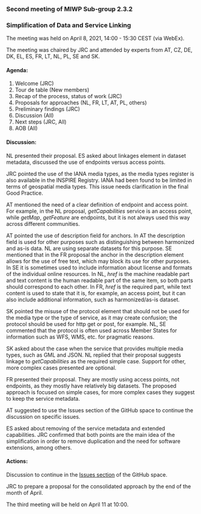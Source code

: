 ### Second meeting of MIWP Sub-group 2.3.2

### Simplification of Data and Service Linking 

The meeting was held on April 8, 2021, 14:00 - 15:30 CEST (via WebEx).

The meeting was chaired by JRC and attended by experts from AT, CZ, DE, DK, EL, ES, FR, LT, NL, PL, SE and SK.

#### Agenda: 

1. Welcome (JRC) 
2. Tour de table (New members)
3. Recap of the process, status of work (JRC)
4. Proposals for approaches (NL, FR, LT, AT, PL, others) 
5. Preliminary findings (JRC)
6. Discussion (All) 
7. Next steps (JRC, All)
8. AOB (All) 

#### Discussion:

NL presented their proposal. ES asked about linkages element in dataset metadata, discussed the use of endpoints versus access points.

JRC pointed the use of the IANA media types, as the media types register is also available in the INSPIRE Registry. IANA had been found to be limited in terms of geospatial media types. This issue needs clarification in the final Good Practice. 

AT mentioned the need of a clear definition of endpoint and access point. For example, in the NL proposal, *getCapabilities* service is an access point, while *getMap*, *getFeature* are endpoints, but it is not always used this way across different communities.

AT pointed the use of description field for anchors. In AT the description field is used for other purposes such as distinguishing between harmonized and as-is data. NL are using separate datasets for this purpose. SE mentioned that in the FR proposal the anchor in the description element allows for the use of free text, which may block its use for other purposes. In SE it is sometimes used to include information about license and formats of the individual online resources. In NL, *href* is the machine readable part and text content is the human readable part of the same item, so both parts should correspond to each other. In FR, *href* is the required part, while text content is used to state that it is, for example, an access point, but it can also include additional information, such as harmonized/as-is dataset.

SK pointed the misuse of the protocol element that should not be used for the media type or the type of service, as it may create confusion; the protocol should be used for http get or post, for example. NL, SE commented that the protocol is often used across Member States for information such as WFS, WMS, etc. for pragmatic reasons.

SK asked about the case when the service that provides multiple media types, such as GML and JSON. NL replied that their proposal suggests linkage to *getCapabilities* as the required simple case. Support for other, more complex cases presented are optional.

FR presented their proposal. They are mostly using access points, not endpoints, as they mostly have relatively big datasets. The proposed approach is focused on simple cases, for more complex cases they suggest to keep the service metadata.

AT suggested to use the Issues section of the GitHub space to continue the discussion on specific issues.

ES asked about removing of the service metadata and extended capabilities. JRC confirmed that both points are the main idea of the simplification in order to remove duplication and the need for software extensions, among others.

#### Actions:

Discussion to continue in the [Issues section](https://github.com/INSPIRE-MIF/gp-data-service-linking-simplification/issues) of the GitHub space.

JRC to prepare a proposal for the consolidated approach by the end of the month of April.

The third meeting will be held on April 11 at 10:00.

